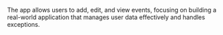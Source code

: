 The app allows users to add, edit, and view events, focusing on building a real-world application that manages user data effectively and handles exceptions.
